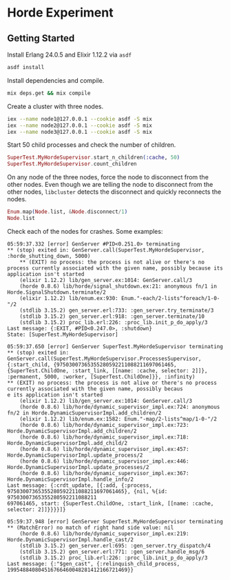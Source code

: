 # Horde Experiment

## Getting Started

Install Erlang 24.0.5 and Elixir 1.12.2 via `asdf`

```bash
asdf install
```

Install dependencies and compile.

```bash
mix deps.get && mix compile
```

Create a cluster with three nodes.

```bash
iex --name node1@127.0.0.1 --cookie asdf -S mix
iex --name node2@127.0.0.1 --cookie asdf -S mix
iex --name node3@127.0.0.1 --cookie asdf -S mix
```

Start 50 child processes and check the number of children.

```elixir
SuperTest.MyHordeSupervisor.start_n_children(:cache, 50)
SuperTest.MyHordeSupervisor.count_children
```

On any node of the three nodes, force the node to disconnect from the other nodes. Even though we are telling the node to disconnect from the other nodes, `libcluster` detects the disconnect and quickly reconnects the nodes.

```elixir
Enum.map(Node.list, &Node.disconnect/1)
Node.list
```

Check each of the nodes for crashes. Some examples:

```
05:59:37.332 [error] GenServer #PID<0.251.0> terminating
** (stop) exited in: GenServer.call(SuperTest.MyHordeSupervisor, :horde_shutting_down, 5000)
    ** (EXIT) no process: the process is not alive or there's no process currently associated with the given name, possibly because its application isn't started
    (elixir 1.12.2) lib/gen_server.ex:1014: GenServer.call/3
    (horde 0.8.6) lib/horde/signal_shutdown.ex:21: anonymous fn/1 in Horde.SignalShutdown.terminate/2
    (elixir 1.12.2) lib/enum.ex:930: Enum."-each/2-lists^foreach/1-0-"/2
    (stdlib 3.15.2) gen_server.erl:733: :gen_server.try_terminate/3
    (stdlib 3.15.2) gen_server.erl:918: :gen_server.terminate/10
    (stdlib 3.15.2) proc_lib.erl:226: :proc_lib.init_p_do_apply/3
Last message: {:EXIT, #PID<0.247.0>, :shutdown}
State: [SuperTest.MyHordeSupervisor]

05:59:37.650 [error] GenServer SuperTest.MyHordeSupervisor terminating 
** (stop) exited in: GenServer.call(SuperTest.MyHordeSupervisor.ProcessesSupervisor, {:start_child, {97503007365355280592211088211697061465, {SuperTest.ChildOne, :start_link, [[name: :cache, selector: 2]]}, :permanent, 5000, :worker, [SuperTest.ChildOne]}}, :infinity)
** (EXIT) no process: the process is not alive or there's no process currently associated with the given name, possibly becaus
e its application isn't started
    (elixir 1.12.2) lib/gen_server.ex:1014: GenServer.call/3
    (horde 0.8.6) lib/horde/dynamic_supervisor_impl.ex:724: anonymous fn/2 in Horde.DynamicSupervisorImpl.add_children/2
    (elixir 1.12.2) lib/enum.ex:1582: Enum."-map/2-lists^map/1-0-"/2
    (horde 0.8.6) lib/horde/dynamic_supervisor_impl.ex:723: Horde.DynamicSupervisorImpl.add_children/2
    (horde 0.8.6) lib/horde/dynamic_supervisor_impl.ex:718: Horde.DynamicSupervisorImpl.add_child/2
    (horde 0.8.6) lib/horde/dynamic_supervisor_impl.ex:457: Horde.DynamicSupervisorImpl.update_process/2
    (horde 0.8.6) lib/horde/dynamic_supervisor_impl.ex:446: Horde.DynamicSupervisorImpl.update_processes/2
    (horde 0.8.6) lib/horde/dynamic_supervisor_impl.ex:367: Horde.DynamicSupervisorImpl.handle_info/2
Last message: {:crdt_update, [{:add, {:process, 97503007365355280592211088211697061465}, {nil, %{id: 97503007365355280592211088211
697061465, start: {SuperTest.ChildOne, :start_link, [[name: :cache, selector: 2]]}}}}]}

05:59:37.948 [error] GenServer SuperTest.MyHordeSupervisor terminating
** (MatchError) no match of right hand side value: nil
    (horde 0.8.6) lib/horde/dynamic_supervisor_impl.ex:219: Horde.DynamicSupervisorImpl.handle_cast/2
    (stdlib 3.15.2) gen_server.erl:695: :gen_server.try_dispatch/4
    (stdlib 3.15.2) gen_server.erl:771: :gen_server.handle_msg/6
    (stdlib 3.15.2) proc_lib.erl:226: :proc_lib.init_p_do_apply/3
Last message: {:"$gen_cast", {:relinquish_child_process, 199548840804516766460048281412166721469}}
```